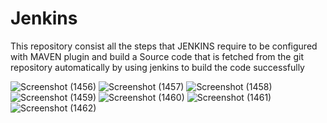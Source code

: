 # Jenkins
This repository consist all the steps that JENKINS require to be configured with MAVEN plugin and build a 
Source code that is fetched from the git repository automatically by using jenkins to build the code successfully

![Screenshot (1456)](https://user-images.githubusercontent.com/76150091/173221303-d7d55834-36ee-4d75-8972-befad4cc1d43.png)
![Screenshot (1457)](https://user-images.githubusercontent.com/76150091/173221311-0fe45098-a54e-48e8-afad-ccc45d63a41b.png)
![Screenshot (1458)](https://user-images.githubusercontent.com/76150091/173221317-0bce12e5-1504-4331-b364-3f3a3e7c8705.png)
![Screenshot (1459)](https://user-images.githubusercontent.com/76150091/173221323-dbb0bf84-0f52-4693-a25b-d1a9de5f72fe.png)
![Screenshot (1460)](https://user-images.githubusercontent.com/76150091/173221327-0e0dc00e-1996-45e1-b9a8-51c93ee15164.png)
![Screenshot (1461)](https://user-images.githubusercontent.com/76150091/173221331-1f7a227b-d8e8-4b78-a6ea-8450ebe1a359.png)
![Screenshot (1462)](https://user-images.githubusercontent.com/76150091/173221335-92301a31-0fb7-4aba-8475-1dee2a22f47f.png)
